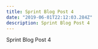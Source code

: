 ```yaml
---
title: Sprint Blog Post 4
date: "2019-06-01T22:12:03.284Z"
description: Sprint Blog Post 4
---
```


Sprint Blog Post 4





